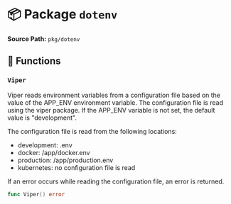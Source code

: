 # 📦 Package `dotenv`

**Source Path:** `pkg/dotenv`

## 🚀 Functions

### `Viper`

Viper reads environment variables from a configuration file based on the
value of the APP_ENV environment variable. The configuration file is read
using the viper package. If the APP_ENV variable is not set, the default
value is "development".

The configuration file is read from the following locations:
- development: .env
- docker: /app/docker.env
- production: /app/production.env
- kubernetes: no configuration file is read

If an error occurs while reading the configuration file, an error is
returned.

```go
func Viper() error
```

